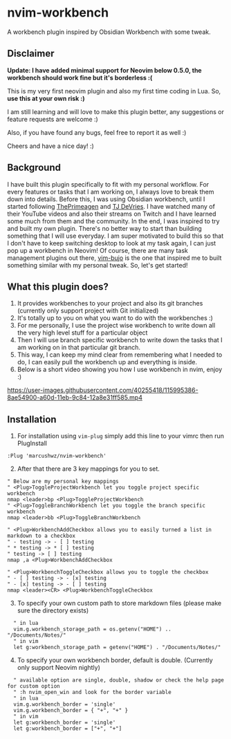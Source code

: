 # nvim-workbench
A workbench plugin inspired by Obsidian Workbench with some tweak.

## Disclaimer

**Update: I have added minimal support for Neovim below 0.5.0, the workbench should work fine but it's borderless :(**

This is my very first neovim plugin and also my first time coding in Lua. So, **use this at your own risk :)**

I am still learning and will love to make this plugin better, any suggestions or feature requests are welcome :)

Also, if you have found any bugs, feel free to report it as well :)

Cheers and have a nice day! :)

## Background

I have built this plugin specifically to fit with my personal workflow. For every features or tasks that I am working on,
I always love to break them down into details. Before this, I was using Obsidian workbench, until I started following
[ThePrimeagen](https://github.com/ThePrimeagen) and [TJ DeVries](https://github.com/tjdevries/). I have watched many of their
YouTube videos and also their streams on Twitch and I have learned some much from them and the community. In the end, I was inspired
to try and built my own plugin. There's no better way to start than building something that I will use everyday. I am super motivated
to build this so that I don't have to keep switching desktop to look at my task again, I can just pop up a workbench in Neovim!
Of course, there are many task management plugins out there, [vim-bujo](https://github.com/vuciv/vim-bujo) is the one that inspired
me to built something similar with my personal tweak. So, let's get started!

## What this plugin does?

1. It provides workbenches to your project and also its git branches (currently only support project with Git initialized)
2. It's totally up to you on what you want to do with the workbenches :)
3. For me personally, I use the project wise workbench to write down all the very high level stuff for a particular object
4. Then I will use branch specific workbench to write down the tasks that I am working on in that particular git branch.
3. This way, I can keep my mind clear from remembering what I needed to do, I can easily pull the workbench up and everything is inside.
4. Below is a short video showing you how I use workbench in nvim, enjoy :)

https://user-images.githubusercontent.com/40255418/115995386-8ae54900-a60d-11eb-9c84-12a8e31ff585.mp4

## Installation
1. For installation using `vim-plug` simply add this line to your vimrc then run PlugInstall
```vim
:Plug 'marcushwz/nvim-workbench'
```
2. After that there are 3 key mappings for you to set.
```vim
" Below are my personal key mappings
" <Plug>ToggleProjectWorkbench let you toggle project specific workbench
nmap <leader>bp <Plug>ToggleProjectWorkbench
" <Plug>ToggleBranchWorkbench let you toggle the branch specific workbench
nmap <leader>bb <Plug>ToggleBranchWorkbench

" <Plug>WorkbenchAddCheckbox allows you to easily turned a list in markdown to a checkbox
" - testing -> - [ ] testing
" * testing -> * [ ] testing
" testing -> [ ] testing
nmap ,a <Plug>WorkbenchAddCheckbox

" <Plug>WorkbenchToggleCheckbox allows you to toggle the checkbox
" - [ ] testing -> - [x] testing
" - [x] testing -> - [ ] testing
nmap <leader><CR> <Plug>WorkbenchToggleCheckbox
```

3. To specify your own custom path to store markdown files (please make sure the directory exists)
```vim
  " in lua
  vim.g.workbench_storage_path = os.getenv("HOME") .. "/Documents/Notes/"
  " in vim
  let g:workbench_storage_path = getenv("HOME") . "/Documents/Notes/"
```

4. To specify your own workbench border, default is double. (Currently only support Neovim nightly)
```vim
  " available option are single, double, shadow or check the help page for custom option
  " :h nvim_open_win and look for the border variable
  " in lua
  vim.g.workbench_border = 'single'
  vim.g.workbench_border = { "+", "+" }
  " in vim
  let g:workbench_border = 'single'
  let g:workbench_border = ["+", "+"]
```
